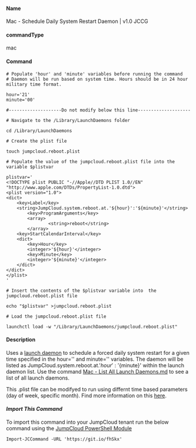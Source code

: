 #### Name

Mac - Schedule Daily System Restart Daemon | v1.0 JCCG

#### commandType

mac

#### Command

```
# Populate 'hour' and 'minute' variables before running the command
# Daemon will be run based on system time. Hours should be in 24 hour military time format.

hour='21'
minute='00'

#--------------------Do not modify below this line--------------------

# Navigate to the /Library/LaunchDaemons folder

cd /Library/LaunchDaemons

# Create the plist file

touch jumpcloud.reboot.plist

# Populate the value of the jumpcloud.reboot.plist file into the variable $plistvar

plistvar='
<!DOCTYPE plist PUBLIC "-//Apple//DTD PLIST 1.0//EN" "http://www.apple.com/DTDs/PropertyList-1.0.dtd">
<plist version="1.0">
<dict>
    <key>Label</key>
    <string>JumpCloud.system.reboot.at.'${hour}':'${minute}'</string>
        <key>ProgramArguments</key>
        <array>
                <string>reboot</string>
        </array>
    <key>StartCalendarInterval</key>
    <dict>
        <key>Hour</key>
        <integer>'${hour}'</integer>
        <key>Minute</key>
        <integer>'${minute}'</integer>
    </dict>
</dict>
</plist>
'

# Insert the contents of the $plistvar variable into  the jumpcloud.reboot.plist file

echo "$plistvar" >jumpcloud.reboot.plist

# Load the jumpcloud.reboot.plist file

launchctl load -w "/Library/LaunchDaemons/jumpcloud.reboot.plist"
```

#### Description

Uses a [launch daemon](https://developer.apple.com/library/archive/documentation/MacOSX/Conceptual/BPSystemStartup/Chapters/CreatingLaunchdJobs.html) to schedule a forced daily system restart for a given time specified in the hour='' and minute='' variables. The daemon will be listed as JumpCloud.system.reboot.at.'${hour}':'${minute}' within the launch daemon list. Use the command [Mac - List All Launch Daemons.md](https://git.io/fhSkF) to see a list of all launch daemons.

This .plist file can be modifyed to run using differnt time based parameters (day of week, specific month). Find more information on this [here](https://developer.apple.com/library/archive/documentation/MacOSX/Conceptual/BPSystemStartup/Chapters/ScheduledJobs.html#//apple_ref/doc/uid/10000172i-CH1-SW1).

#### *Import This Command*

To import this command into your JumpCloud tenant run the below command using the [JumpCloud PowerShell Module](https://github.com/TheJumpCloud/support/wiki/Installing-the-JumpCloud-PowerShell-Module)

```
Import-JCCommand -URL 'https://git.io/fhSkx'
```
